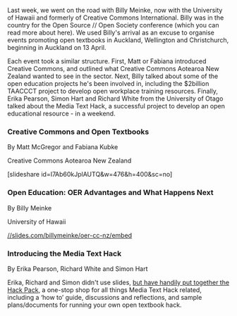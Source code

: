 <html><body><p>Last week, we went on the road with Billy Meinke, now with the University of Hawaii and formerly of Creative Commons International. Billy was in the country for the Open Source // Open Society conference (which you can read more about here). We used Billy's arrival as an excuse to organise events promoting open textbooks in Auckland, Wellington and Christchurch, beginning in Auckland on 13 April.



Each event took a similar structure. First, Matt or Fabiana introduced Creative Commons, and outlined what Creative Commons Aotearoa New Zealand wanted to see in the sector. Next, Billy talked about some of the open education projects he's been involved in, including the $2billion TAACCCT project to develop open workplace training resources. Finally, Erika Pearson, Simon Hart and Richard White from the University of Otago talked about the Media Text Hack, a successful project to develop an open educational resource - in a weekend.

</p><h3><strong>Creative Commons and Open Textbooks</strong></h3>

By Matt McGregor and Fabiana Kubke

Creative Commons Aotearoa New Zealand



[slideshare id=I7Ab60kJplAUTQ&amp;w=476&amp;h=400&amp;sc=no]

<h3><strong>Open Education: OER Advantages and What Happens Next</strong></h3>

By Billy Meinke

University of Hawaii



<a href="//slides.com/billymeinke/oer-cc-nz/embed">//slides.com/billymeinke/oer-cc-nz/embed</a>

<h3><strong>Introducing the Media Text Hack</strong></h3>

By Erika Pearson, Richard White and Simon Hart



Erika, Richard and Simon didn't use slides, <a href="https://blogs.otago.ac.nz/texthack/hackpack" target="_blank">but have handily put together the Hack Pack</a>, a one-stop shop for all things Media Text Hack related, including a ‘how to’ guide, discussions and reflections, and sample plans/documents for running your own open textbook hack.</body></html>